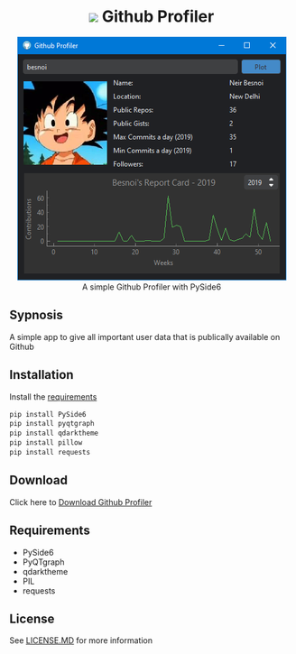 
<h1 align='center'> <img width=32 src='https://cdn.iconscout.com/icon/free/png-256/github-2690381-2232884.png'> Github Profiler</h1>
<p align='center'>
    <img src='../../_img/github_profiler.PNG'><br/>
    A simple Github Profiler with PySide6
</p>

## Sypnosis

A simple app to give all important user data that is publically available on Github


## Installation

Install the [requirements](#requirements)
```bash
pip install PySide6
pip install pyqtgraph
pip install qdarktheme
pip install pillow
pip install requests
```

## Download

Click here to [Download Github Profiler](https://downgit.github.io/#/home?url=https://github.com/besnoi/pyapps/tree/main/src/Github%20Profiler)

## Requirements
- PySide6
- PyQTgraph
- qdarktheme
- PIL
- requests


## License

See [LICENSE.MD](../../LICENSE.MD) for more information
